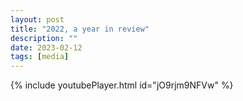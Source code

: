 ```yaml
---
layout: post
title: "2022, a year in review"
description: ""
date: 2023-02-12
tags: [media]
---
```


{% include youtubePlayer.html id="jO9rjm9NFVw" %}